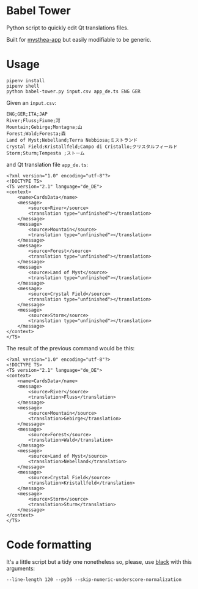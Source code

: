 Babel Tower
===========

Python script to quickly edit Qt translations files.

Built for [mysthea-app](https://github.com/evonove/mysthea-app) but easily modifiable to be generic.

Usage
=====

    pipenv install
    pipenv shell
    python babel-tower.py input.csv app_de.ts ENG GER

Given an `input.csv`:

    ENG;GER;ITA;JAP
    River;Fluss;Fiume;河
    Mountain;Gebirge;Montagna;山
    Forest;Wald;Foresta;森
    Land of Myst;Nebelland;Terra Nebbiosa;ミストランド
    Crystal Field;Kristallfeld;Campo di Cristallo;クリスタルフィールド
    Storm;Sturm;Tempesta ;ストーム

and Qt translation file `app_de.ts`:


    <?xml version="1.0" encoding="utf-8"?>
    <!DOCTYPE TS>
    <TS version="2.1" language="de_DE">
    <context>
        <name>CardsData</name>
        <message>
            <source>River</source>
            <translation type="unfinished"></translation>
        </message>
        <message>
            <source>Mountain</source>
            <translation type="unfinished"></translation>
        </message>
        <message>
            <source>Forest</source>
            <translation type="unfinished"></translation>
        </message>
        <message>
            <source>Land of Myst</source>
            <translation type="unfinished"></translation>
        </message>
        <message>
            <source>Crystal Field</source>
            <translation type="unfinished"></translation>
        </message>
        <message>
            <source>Storm</source>
            <translation type="unfinished"></translation>
        </message>
    </context>
    </TS>

The result of the previous command would be this:

    <?xml version="1.0" encoding="utf-8"?>
    <!DOCTYPE TS>
    <TS version="2.1" language="de_DE">
    <context>
        <name>CardsData</name>
        <message>
            <source>River</source>
            <translation>Fluss</translation>
        </message>
        <message>
            <source>Mountain</source>
            <translation>Gebirge</translation>
        </message>
        <message>
            <source>Forest</source>
            <translation>Wald</translation>
        </message>
        <message>
            <source>Land of Myst</source>
            <translation>Nebelland</translation>
        </message>
        <message>
            <source>Crystal Field</source>
            <translation>Kristallfeld</translation>
        </message>
        <message>
            <source>Storm</source>
            <translation>Sturm</translation>
        </message>
    </context>
    </TS>


Code formatting
===============

It's a little script but a tidy one nonetheless so, please, use [black](https://github.com/ambv/black) with this arguments:

    --line-length 120 --py36 --skip-numeric-underscore-normalization
